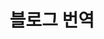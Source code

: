 ---
layout: project
title: "블로그 번역"
description: "외국어 블로그 포스트 번역"
header-img: "img/home-bg.jpg"
category: translate-blog
---